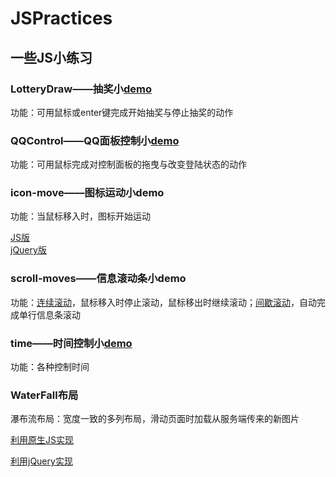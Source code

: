 <h1>JSPractices</h1>
<h2>一些JS小练习</h2>
<h3>LotteryDraw——抽奖小<a href="https://today666.github.io/JSPractices/LotteryDraw/index.html">demo</a></h3>
<p>功能：可用鼠标或enter键完成开始抽奖与停止抽奖的动作</p>
<h3>QQControl——QQ面板控制小<a href="https://today666.github.io/JSPractices/QQControl/index.html">demo</a></h3>
<p>功能：可用鼠标完成对控制面板的拖曳与改变登陆状态的动作</p>
<h3>icon-move——图标运动小demo</h3>
<p>功能：当鼠标移入时，图标开始运动</p> 
<a href="https://today666.github.io/JSPractices/icon-move/moves-JS.html">JS版</a><br />
<a href="https://today666.github.io/JSPractices/icon-move/moves-jQ.html">jQuery版</a>
<h3>scroll-moves——信息滚动条小<a>demo</a></h3>
<p>功能：<a href="https://today666.github.io/JSPractices/scroll-moves/Con-Scroll.html">连续滚动</a>，鼠标移入时停止滚动，鼠标移出时继续滚动；<a href="https://today666.github.io/JSPractices/scroll-moves/batch-Scroll.html">间歇滚动</a>，自动完成单行信息条滚动</p>
<h3>time——时间控制小<a href="https://today666.github.io/JSPractices/time/time.html">demo</a></h3>
<p>功能：各种控制时间</p>
<h3>WaterFall布局</h3>
<p>瀑布流布局：宽度一致的多列布局，滑动页面时加载从服务端传来的新图片</p>
<p><a href="https://today666.github.io/JSPractices/WaterFall/waterfall-JS.html">利用原生JS实现</a></p>
<p><a href="https://today666.github.io/JSPractices/WaterFall/waterfall-jQ.html">利用jQuery实现</a></p>


